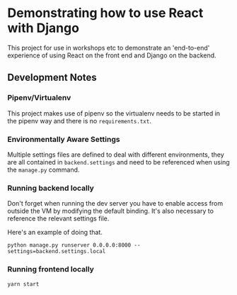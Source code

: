 # Demonstrating how to use React with Django

This project for use in workshops etc to demonstrate an 'end-to-end' experience of using React on the front end and Django on the backend.



## Development Notes

### Pipenv/Virtualenv

This project makes use of pipenv so the virtualenv needs to be started in the pipenv way and there is no `requirements.txt`.


### Environmentally Aware Settings

Multiple settings files are defined to deal with different environments, they are all contained in `backend.settings` and need to be referenced when using the `manage.py` command. 


### Running backend locally 

Don't forget when running the dev server you have to enable access from outside the VM by modifying the default binding. It's also necessary to reference the relevant settings file.

Here's an example of doing that.

```
python manage.py runserver 0.0.0.0:8000 --settings=backend.settings.local
```

### Running frontend locally

```
yarn start
```

